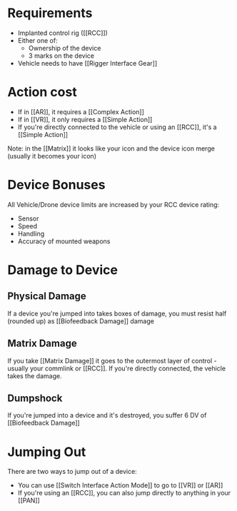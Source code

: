 # Requirements
- Implanted control rig ([[RCC]])
- Either one of:
	- Ownership of the device
	- 3 marks on the device
- Vehicle needs to have [[Rigger Interface Gear]]

# Action cost
- If in [[AR]], it requires a [[Complex Action]]
- If in [[VR]], it only requires a [[Simple Action]]
- If you're directly connected to the vehicle or using an [[RCC]], it's a [[Simple Action]]

Note: in the [[Matrix]] it looks like your icon and the device icon merge (usually it becomes your icon)

# Device Bonuses
All Vehicle/Drone device limits are increased by your RCC device rating:
- Sensor
- Speed
- Handling
- Accuracy of mounted weapons

# Damage to Device
## Physical Damage
If a device you're jumped into takes boxes of damage, you must resist half (rounded up) as [[Biofeedback Damage]] damage

## Matrix Damage
If you take [[Matrix Damage]] it goes to the outermost layer of control - usually your commlink or [[RCC]].  If you're directly connected, the vehicle takes the damage.

## Dumpshock
If you're jumped into a device and it's destroyed, you suffer 6 DV of [[Biofeedback Damage]]

# Jumping Out
There are two ways to jump out of a device:
- You can use [[Switch Interface Action Mode]] to go to [[VR]] or [[AR]]
- If you're using an [[RCC]], you can also jump directly to anything in your [[PAN]]


